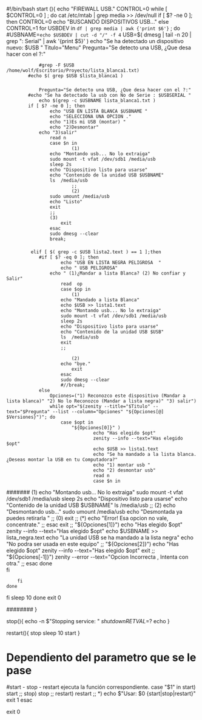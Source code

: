#!/bin/bash
start (){ 
echo "FIREWALL USB."
CONTROL=0
while [ $CONTROL=0 ] ;
	do
	   	cat /etc/mtab | grep media >> /dev/null
		if [ $? -ne 0 ]; then
		 	CONTROL=0
		 	echo "BUSCANDO DISPOSITIVOS USB..."
  		else
			CONTROL=1
			for USBDEV in `df | grep media | awk {'print $6'}` ;
			do
			#USBNAME=`echo $USBDEV | cut -d "/" -f 4`
       			USB=$( dmesg | tail -n 20 | grep ": Serial" | awk '{print $5}' )
			echo   "Se ha detectado un dispositivo nuevo: $USB "
			Titulo="Menu"
        		Pregunta="Se detecto una USB, ¿Que desa hacer con el ?:"

	      		#grep -F $USB /home/wolf/Escritorio/Proyecto/lista_blanca1.txt)
			#echo $( grep $USB $lista_blanca1 )
###
        		Pregunta="Se detecto una USB, ¿Que desa hacer con el ?:"
			#echo "Se ha detectado la usb con No de Serie : $USBSERIAL "
	      		echo $(grep -c $USBNAME lista_blanca1.txt )
			if [ $? -ne 0 ]; then
	           		echo "USB EN LISTA BLANCA $USBNAME "
	           		echo "SELECCIONA UNA OPCION ."
	           		echo "1)Es mi USB (montar) "
	           		echo "2)Desmontar"
				echo "3)salir"
	           		read n
	        		case $n in
	              			(1)	
					echo "Montando usb... No lo extraiga"
					sudo mount -t vfat /dev/sdb1 /media/usb
					sleep 2s
					echo "Dispositivo listo para usarse"
					echo "Contenido de la unidad USB $USBNAME"
					ls  /media/usb
	              			;;
	            			(2)
					sudo umount /media/usb
					echo "Listo"
					exit	
					;;
					(3)
	          			exit
	         		esac
	         		sudo dmesg --clear
	         		break;
####
			 elif [ $( grep -c $USB lista2.text ) == 1 ];then
				#if [ $? -eq 0 ]; then
	       				echo "USB EN LISTA NEGRA PELIGROSA  "
	       				echo " USB PELIGROSA"
					echo " (1)¿Mandar a lista Blanca? (2) No confiar y Salir"
	       				read  op
	       				case $op in
	           				(1)
						echo "Mandado a lista Blanca"
						echo $USB >> lista1.text
						echo "Montando usb... No lo extraiga"
						sudo mount -t vfat /dev/sdb1 /media/usb
						sleep 2s
						echo "Dispositivo listo para usarse"
						echo "Contenido de la unidad USB $USB"
						ls  /media/usb
						exit
						;;

	           				(2)
						echo "bye."
	           				exit
	       				esac
	       				sudo dmesg --clear
	       				#//break;
				else
					Opciones=("1) Reconozco este dispositivo (Mandar a lista blanca)" "2) No lo Reconozco (Mandar a lista negra)" "3) salir")
					while opt="$(zenity --title="$Titulo" --text="$Pregunta" --list --column="Opciones" "${Opciones[@] $Versiones}")"; do
						case $opt in
          					"${Opciones[0]}" )
                					echo "Has elegido $opt"
                					zenity --info --text="Has elegido $opt"
                					echo $USB >> lista1.text
                					echo "Se ha mandado a la lista blanca. ¿Deseas montar la USB en tu Computadora?"
                					echo "1) montar usb "
                					echo "2) desmontar usb"
                					read n
                					case $n in
							
#######
                		(1) echo "Montando usb... No lo extraiga"
                		sudo mount -t vfat /dev/sdb1 /media/usb
                		sleep 2s
				echo "Dispositivo listo para usarse"
                		echo "Contenido de la unidad USB $USBNAME"
                		ls  /media/usb
                		;;
                		(2) echo "Desmontando usb..."
                		sudo umount /media/usb
                		echo "Desmontada ya puedes retirarla "
                		;;
                		(0) exit
                		;;
                		(*)
                		echo "Error! Esa opcion no vale, concentrate."
                		;;
              			esac
				exit
              			;;
          			"${Opciones[1]}")
                			echo "Has elegido $opt"
                			zenity --info --text="Has elegido $opt"
					echo $USBNAME >> lista_negra.text
					echo "La unidad USB se ha mandado a la lista negra"
					echo "No podra ser usada en este equipo"
                			;;
          			"${Opciones[2]}")
                			echo "Has elegido $opt"
                			zenity --info --text="Has elegido $opt"
        				exit
        				;;	
          			"${Opciones[-1]}")
                			zenity --error --text="Opcion Incorrecta , Intenta con otra."
                			;;
            		esac
				done	
			fi

	 	fi
	done
  fi
	sleep 10
done
exit 0

########
}

stop(){
 echo -n $"Stopping service: "
 $shutdown
 RETVAL=$?
 echo
}

restart(){
 stop
 sleep 10
 start
}

# Dependiento del parametro que se le pase
#start - stop - restart ejecuta la función correspondiente.
case "$1" in
start)
 start
 ;;
stop)
 stop
 ;;
restart)
 restart
 ;;
*)
 echo $"Usar: $0 {start|stop|restart}"
 exit 1
esac

exit 0
